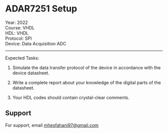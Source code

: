 # ADAR7251 Setup

Year: 2022  
Course: VHDL  
HDL: VHDL  
Protocol: SPI   
Device: Data Acquisition ADC  
****
Expected Tasks:

1. Simulate the data transfer protocol of the device in accordance with the device datasheet.
 
2. Write a complete report about your knowledge of the digital parts of the datasheet.

3. Your HDL codes should contain crystal-clear comments.
## Support

For support, email mhesfahani97@gmail.com
